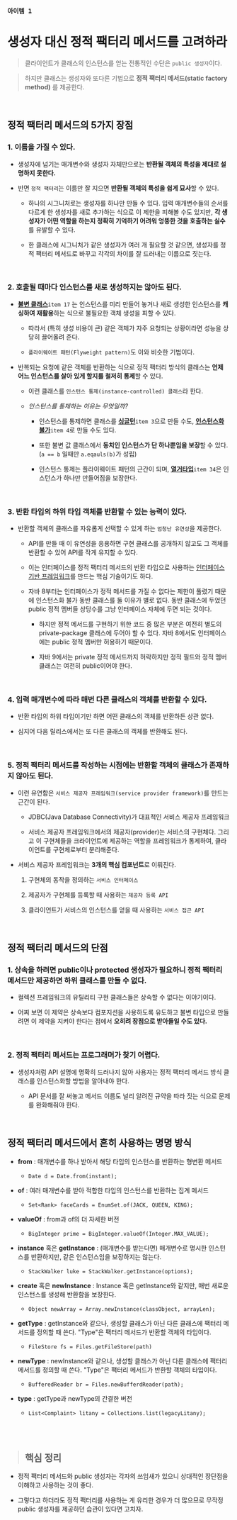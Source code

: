 ### `아이템 1`

# 생성자 대신 정적 팩터리 메서드를 고려하라

> 클라이언트가 클래스의 인스턴스를 얻는 전통적인 수단은 `public 생성자`이다.

> 하지만 클래스는 생성자와 또다른 기법으로 **정적 팩터리 메서드(static factory method)** 를 제공한다.

<br>

## 정적 팩터리 메서드의 5가지 장점

### 1. 이름을 가질 수 있다.

- 생성자에 넘기는 매개변수와 생성자 자체만으로는 **반환될 객체의 특성을 제대로 설명하지 못한다.**
- 반면 `정적 팩터리`는 이름만 잘 지으면 **반환될 객체의 특성을 쉽게 묘사**할 수 있다.

    - 하나의 시그니처로는 생성자를 하나만 만들 수 있다. 입력 매개변수들의 순서를 다르게 한 생성자를 새로 추가하는 식으로 이 제한을 피해볼 수도 있지만, **각 생성자가 어떤 역할을 하는지 정확히 기억하기 어려워 엉뚱한 것을 호출하는 실수**를 유발할 수 있다.
  
    - 한 클래스에 시그니처가 같은 생성자가 여러 개 필요할 것 같으면, 생성자를 정적 팩터리 메서드로 바꾸고 각각의 차이를 잘 드러내는 이름으로 짓는다.

<br>

### 2. 호출될 때마다 인스턴스를 새로 생성하지는 않아도 된다.

- [**불변 클래스**]()`item 17` 는 인스턴스를 미리 만들어 놓거나 새로 생성한 인스턴스를 **캐싱하여 재활용**하는 식으로 불필요한 객체 생성을 피할 수 있다.

    - 따라서 (특히 생성 비용이 큰) 같은 객체가 자주 요청되는 상황이라면 성능을 상당히 끌어올려 준다.

    - `플라이웨이트 패턴(Flyweight pattern)`도 이와 비슷한 기법이다.

- 반복되는 요청에 같은 객체를 반환하는 식으로 정적 팩터리 방식의 클래스는 **언제 어느 인스턴스를 살아 있게 할지를 철저히 통제**할 수 있다.

    - 이런 클래스를 `인스턴스 통제(instance-controlled) 클래스`라 한다.

    - *인스턴스를 통제하는 이유는 무엇일까?*

        - 인스턴스를 통제하면 클래스를 [**싱글턴**]()`item 3`으로 만들 수도, [**인스턴스화 불가**]()`item 4`로 만들 수도 있다.

        - 또한 불변 값 클래스에서 **동치인 인스턴스가 단 하나뿐임을 보장**할 수 있다. (`a == b` 일때만 `a.eqauls(b)`가 성립)

        - 인스턴스 통제는 플라이웨이트 패턴의 근간이 되며, [**열거타입**]()`item 34`은 인스턴스가 하나만 만들어짐을 보장한다.

<br>

### 3. 반환 타입의 하위 타입 객체를 반환할 수 있는 능력이 있다.

- 반환할 객체의 클래스를 자유롭게 선택할 수 있게 하는 `엄청난 유연성`을 제공한다.

    - API를 만들 때 이 유연성을 응용하면 구현 클래스를 공개하지 않고도 그 객체를 반환할 수 있어 API를 작게 유지할 수 있다.

    - 이는 인터페이스를 정적 팩터리 메서드의 반환 타입으로 사용하는 [인터페이스 기반 프레임워크]()를 만드는 핵심 기술이기도 하다.

    - 자바 8부터는 인터페이스가 정적 메서드를 가질 수 없다는 제한이 풀렸기 때문에 인스턴스화 불가 동반 클래스를 둘 이유가 별로 없다. 동반 클래스에 두었던 public 정적 멤버들 상당수를 그냥 인터페이스 자체에 두면 되는 것이다.

        - 하지만 정적 메서드를 구현하기 위한 코드 중 많은 부분은 여전히 별도의 private-package 클래스에 두어야 할 수 있다. 자바 8에서도 인터페이스에는 public 정적 멤버만 허용하기 때문이다.

        - 자바 9에서는 private 정적 메서드까지 허락하지만 정적 필드와 정적 멤버 클래스는 여전히 public이어야 한다.
  
  <br>

### 4. 입력 매개변수에 따라 매번 다른 클래스의 객체를 반환할 수 있다.

- 반환 타입의 하위 타입이기만 하면 어떤 클래스의 객체를 반환하든 상관 없다.

- 심지어 다음 릴리스에서는 또 다른 클래스의 객체를 반환해도 된다.


<br>

### 5. 정적 팩터리 메서드를 작성하는 시점에는 반환할 객체의 클래스가 존재하지 않아도 된다.

- 이런 유연함은 `서비스 제공자 프레임워크(service provider framework)`를 만드는 근간이 된다.

    - JDBC(Java Database Connectivity)가 대표적인 서비스 제공자 프레임워크

    - 서비스 제공자 프레임워크에서의 제공자(provider)는 서비스의 구현체다. 그리고 이 구현체들을 크라이언트에 제공하는 역할을 프레임워크가 통제하여, 클라이언트를 구현체로부터 분리해준다.

- 서비스 제공자 프레임워크는 **3개의 핵심 컴포넌트**로 이뤄진다.

    1. 구현체의 동작을 정의하는 `서비스 인터페이스`
    
    2. 제공자가 구현체를 등록할 때 사용하는 `제공자 등록 API`
    
    3. 클라이언트가 서비스의 인스턴스를 얻을 때 사용하는 `서비스 접근 API` 

<br>

## 정적 팩터리 메서드의 단점

### 1. 상속을 하려면 public이나 protected 생성자가 필요하니 정적 팩터리 메서드만 제공하면 하위 클래스를 만들 수 없다.

- 컬렉션 프레임워크의 유틸리티 구현 클래스들은 상속할 수 없다는 이야기이다.

- 어찌 보면 이 제약은 상속보다 컴포지션을 사용하도록 유도하고 불변 타입으로 만들려면 이 제약을 지켜야 한다는 점에서 **오히려 장점으로 받아들일 수도 있다.**

<br>

### 2. 정적 팩터리 메서드는 프로그래머가 찾기 어렵다.

- 생성자처럼 API 설명에 명확히 드러나지 않아 사용자는 정적 팩터리 메서드 방식 클래스를 인스턴스화할 방법을 알아내야 한다.

    - API 문서를 잘 써놓고 메서드 이름도 널리 알려진 규약을 따라 짓는 식으로 문제를 완화해줘야 한다.

<br>

## 정적 팩터리 메서드에서 흔히 사용하는 명명 방식

- **from** : 매개변수를 하나 받아서 해당 타입의 인스턴스를 반환하는 형변환 메서드

    - `Date d = Date.from(instant);`

- **of** : 여러 매개변수를 받아 적합한 타입의 인스턴스를 반환하는 집계 메서드
    
    - `Set<Rank> faceCards = EnumSet.of(JACK, QUEEN, KING);`

- **valueOf** : from과 of의 더 자세한 버전

    - `BigInteger prime = BigInteger.valueOf(Integer.MAX_VALUE);`

- **instance** 혹은 **getInstance** : (매개변수를 받는다면) 매개변수로 명시한 인스턴스를 반환하지만, 같은 인스턴스임을 보장하지는 않는다.

    - `StackWalker luke = StackWalker.getInstance(options);`

- **create** 혹은 **newInstance** : Instance 혹은 getInstance와 같지만, 매번 새로운 인스턴스를 생성해 반환함을 보장한다.

    - `Object newArray = Array.newInstance(classObject, arrayLen);`

- **getType** : getInstance와 같으나, 생성할 클래스가 아닌 다른 클래스에 팩터리 메서드를 정의할 때 쓴다. "Type"은 팩터리 메서드가 반환할 객체의 타입이다.

    - `FileStore fs = Files.getFileStore(path)`

- **newType** : newInstance와 같으나, 생성할 클래스가 아닌 다른 클래스에 팩터리 메서드를 정의할 때 쓴다. "Type"은 팩터리 메서드가 반환할 객체의 타입이다.

    - `BufferedReader br = Files.newBufferdReader(path);`

- **type** : getType과 newType의 간결한 버전

    - `List<Complaint> litany = Collections.list(legacyLitany);`

<br>
<br>

> ## 핵심 정리

- 정적 팩터리 메서드와 public 생성자는 각자의 쓰임새가 있으니 상대적인 장단점을 이해하고 사용하는 것이 좋다.

- 그렇다고 하더라도 정적 팩터리를 사용하는 게 유리한 경우가 더 많으므로 무작정 public 생성자를 제공하던 습관이 있다면 고치자.
